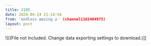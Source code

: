 ```yaml
---
title: 2105
date: 2024-04-24 21:14:54
from: 'endless шизing ⍼' (channel1162404975)
layout: post
---
```


![[(File not included. Change data exporting settings to download.)]]


